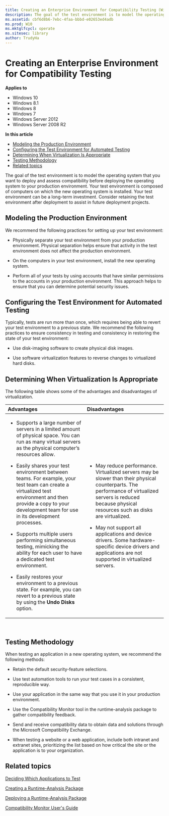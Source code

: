 ```yaml
---
title: Creating an Enterprise Environment for Compatibility Testing (Windows 10)
description: The goal of the test environment is to model the operating system that you want to deploy and assess compatibility before deploying the operating system to your production environment.
ms.assetid: cbf6d8b6-7ebc-4faa-bbbd-e02653ed4adb
ms.prod: W10
ms.mktglfcycl: operate
ms.sitesec: library
author: TrudyHa
---
```


# Creating an Enterprise Environment for Compatibility Testing


**Applies to**

-   Windows 10
-   Windows 8.1
-   Windows 8
-   Windows 7
-   Windows Server 2012
-   Windows Server 2008 R2

**In this article**

-   [Modeling the Production Environment](#modeling_the_production_environment)
-   [Configuring the Test Environment for Automated Testing](#configuring_the_test_environment_for_automated_testing)
-   [Determining When Virtualization Is Appropriate](#determining_when_virtualization_is_appropriate)
-   [Testing Methodology](#testing_methodology)
-   [Related topics](#related_topics)

The goal of the test environment is to model the operating system that you want to deploy and assess compatibility before deploying the operating system to your production environment. Your test environment is composed of computers on which the new operating system is installed. Your test environment can be a long-term investment. Consider retaining the test environment after deployment to assist in future deployment projects.

## Modeling the Production Environment


We recommend the following practices for setting up your test environment:

-   Physically separate your test environment from your production environment. Physical separation helps ensure that activity in the test environment does not affect the production environment.

-   On the computers in your test environment, install the new operating system.

-   Perform all of your tests by using accounts that have similar permissions to the accounts in your production environment. This approach helps to ensure that you can determine potential security issues.

## Configuring the Test Environment for Automated Testing


Typically, tests are run more than once, which requires being able to revert your test environment to a previous state. We recommend the following practices to ensure consistency in testing and consistency in restoring the state of your test environment:

-   Use disk-imaging software to create physical disk images.

-   Use software virtualization features to reverse changes to virtualized hard disks.

## Determining When Virtualization Is Appropriate


The following table shows some of the advantages and disadvantages of virtualization.

<table>
<colgroup>
<col width="50%" />
<col width="50%" />
</colgroup>
<thead>
<tr class="header">
<th align="left">Advantages</th>
<th align="left">Disadvantages</th>
</tr>
</thead>
<tbody>
<tr class="odd">
<td align="left"><ul>
<li><p>Supports a large number of servers in a limited amount of physical space. You can run as many virtual servers as the physical computer’s resources allow.</p></li>
<li><p>Easily shares your test environment between teams. For example, your test team can create a virtualized test environment and then provide a copy to your development team for use in its development processes.</p></li>
<li><p>Supports multiple users performing simultaneous testing, mimicking the ability for each user to have a dedicated test environment.</p></li>
<li><p>Easily restores your environment to a previous state. For example, you can revert to a previous state by using the <strong>Undo Disks</strong> option.</p></li>
</ul></td>
<td align="left"><ul>
<li><p>May reduce performance. Virtualized servers may be slower than their physical counterparts. The performance of virtualized servers is reduced because physical resources such as disks are virtualized.</p></li>
<li><p>May not support all applications and device drivers. Some hardware-specific device drivers and applications are not supported in virtualized servers.</p></li>
</ul></td>
</tr>
</tbody>
</table>

 

## Testing Methodology


When testing an application in a new operating system, we recommend the following methods:

-   Retain the default security-feature selections.

-   Use test automation tools to run your test cases in a consistent, reproducible way.

-   Use your application in the same way that you use it in your production environment.

-   Use the Compatibility Monitor tool in the runtime-analysis package to gather compatibility feedback.

-   Send and receive compatibility data to obtain data and solutions through the Microsoft Compatibility Exchange.

-   When testing a website or a web application, include both intranet and extranet sites, prioritizing the list based on how critical the site or the application is to your organization.

## Related topics


[Deciding Which Applications to Test](deciding-which-applications-to-test.md)

[Creating a Runtime-Analysis Package](creating-a-runtime-analysis-package.md)

[Deploying a Runtime-Analysis Package](deploying-a-runtime-analysis-package.md)

[Compatibility Monitor User's Guide](compatibility-monitor-users-guide.md)

 

 





